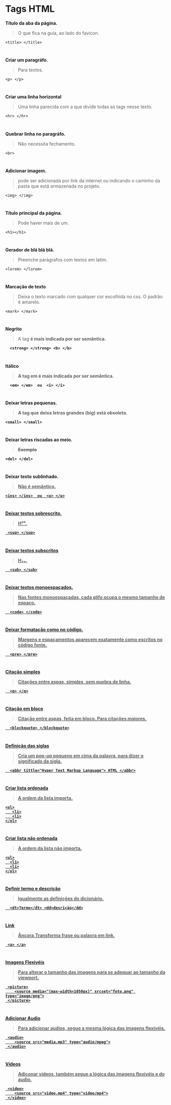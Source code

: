 # Tags HTML

**Título da aba da página.**
> O que fica na guia, ao lado do favicon.
```
<title> </title>
```
# 
**Criar um paragráfo.**
> Para textos.
```
<p> </p>
```
#
**Criar uma linha horizontal**
> Uma linha parecida com a que divide todas as tags nesse texto.
```
<hr> </hr>
```
#
**Quebrar linha no paragráfo.**
> Não necessita fechamento.
```
<br>
```
#
**Adicionar imagem.**
> pode ser adicionada por link da internet ou indicando o caminho da pasta que está armazenada no projeto.
```
<img> </img>
```
#
**Título principal da página.**
> Pode haver mais de um.
```
<h1></h1>
```
#
**Gerador de blá blá blá.**
> Preenche parágrafos com textos em latim.
```
<lorem> </lorem>
```
#
**Marcação de texto**
> Deixa o texto marcado com qualquer cor escolhida no css. O padrão é amarelo.
```
<mark> </mark>
```
#
**Negrito**
>A tag <strong> é mais indicada por ser semântica.
```
  <strong> </strong> <b> </b>
```
#
**Itálico**
>A tag em é mais indicada por ser semântica.
```
  <em> </em>  ou  <i> </i>
```
#
**Deixar letras pequenas.**
> A tag que deixa letras grandes (big) está obsoleta.
```
<small> </small>
```
#
**Deixar letras riscadas ao meio.**
> ~~Exemplo~~
```
<del> </del>
```
#
**Deixar texto sublinhado.**
> <u> Não é semântico.
```
<ins> </ins>  ou  <u> </u>
```
#
**Deixar textos sobrescrito.**
> H²⁰.
```
 <sup> </sup>
```
#
**Deixar textos subscritos**
> H₂₀.
```
  <sub> </sub>
```
 #
**Deixar textos monoespaçados.**
> Nas fontes monoespaçadas, cada glifo ocupa o mesmo tamanho de espaço.
```
  <code> </code>
```  
#
**Deixar formatação como no código.**
> Margens e espaçamentos aparecem exatamente como escritos no código fonte.
```
  <pre> </pre>
```
 #
**Citação simples**
 > Citações entre aspas, simples, sem quebra de linha.
```
  <q> </q>
```
 #
**Citação em bloco**
> Citação entre aspas, feita em bloco. Para citações maiores.
```
  <blockquote> </blockquote>
```
 #
**Definição das siglas**
> Cria um pop-up pequeno em cima da palavra, para dizer o significado da sigla.
```
  <abbr tittle="Hyper Text Markup Language"> HTML </abbr>
```
#
**Criar lista ordenada**
> A ordem da lista importa.
```
<ol>
   <li>
   <li>
</ol>
```
#
**Criar lista não ordenada**
> A ordem da lista não importa. 
```
<ul>
  <li>
  <li>
</ul>
```
#
**Definir termo e descrição**
> Igualmente as definições do dicionário.
```
  <dt>Termo</dt> <dd>desrição</dd>
```
 #
 **Link**
  > Âncora,Transforma frase ou palavra em link.
 ```
  <a> </a>
 ```
  #
 **Imagens Flexivéis**
  > Para alterar o tamanho das imagens para se adequar ao tamanho da viewport.
 ```
  <picture>
     <source media="(max-width=1050px)" srcset="foto.png" type="image/png">
  </picture>
 ```
   #
 **Adicionar Audio**
  > Para adicionar audios, segue a mesma lógica das imagens flexivéis.
 ```
  <audio>
     <source src="media.mp3" type="audio/mpeg">
  </audio>
 ```
  #
 **Vídeos**
  > Adiconar videos, também segue a lógica das imagens flexivéis e do audio.
 ```
  <video>
     <source src="video.mp4" type="video/mp4">
  </video>
 ```
  

  
